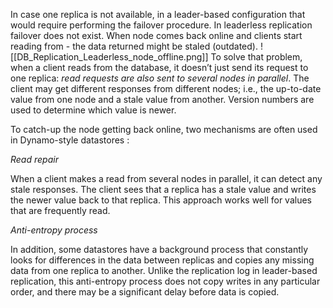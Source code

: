  In case one replica is not available, in a leader-based configuration that would require performing the failover procedure. In leaderless replication failover does not exist. When node comes back online and clients start reading from - the data returned might be staled (outdated).
 ![[DB_Replication_Leaderless_node_offline.png]]
 To solve that problem, when a client reads from the database, it doesn’t just send its request to one replica: *read requests are also sent to several nodes in parallel*. The client may get different responses from different nodes; i.e., the up-to-date value from one node and a stale value from another. Version numbers are used to determine which value is newer.
 
To catch-up the node getting back online, two mechanisms are often used in Dynamo-style datastores :
 

*Read repair*

When a client makes a read from several nodes in parallel, it can detect any stale responses. The client sees that a replica has a stale value and writes the newer value back to that replica. This approach works well for values that are frequently read.

*Anti-entropy process*

In addition, some datastores have a background process that constantly looks for differences in the data between replicas and copies any missing data from one replica to another. Unlike the replication log in leader-based replication, this anti-entropy process does not copy writes in any particular order, and there may be a significant delay before data is copied.